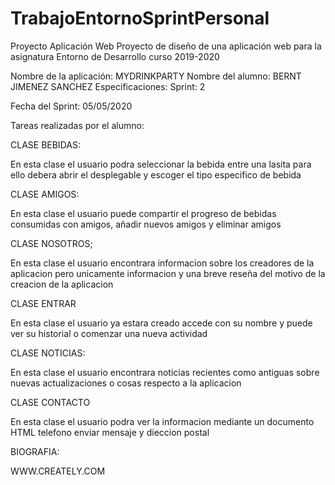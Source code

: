 # TrabajoEntornoSprintPersonal

Proyecto Aplicación Web
Proyecto de diseño de una aplicación web para la asignatura Entorno de Desarrollo curso 2019-2020

Nombre de la aplicación: MYDRINKPARTY
Nombre del alumno: BERNT JIMENEZ SANCHEZ
Especificaciones:
Sprint: 2

Fecha del Sprint: 05/05/2020

Tareas realizadas por el alumno:

CLASE BEBIDAS:

En esta clase el usuario podra seleccionar la bebida entre una lasita para ello debera abrir el desplegable y escoger el tipo especifico de bebida


CLASE AMIGOS:

En esta clase el usuario puede compartir el progreso de bebidas consumidas con amigos, añadir nuevos amigos y eliminar amigos

CLASE NOSOTROS;

En esta clase el usuario encontrara informacion sobre los creadores de la aplicacion pero unicamente informacion y una breve reseña del motivo de la creacion de la aplicacion

CLASE ENTRAR

En esta clase el usuario  ya estara  creado accede con su nombre y puede ver su historial o comenzar una nueva actividad

CLASE NOTICIAS:

En esta clase el usuario encontrara noticias recientes como antiguas sobre nuevas actualizaciones o cosas respecto a la aplicacion

CLASE CONTACTO

En esta clase el usuario podra ver la informacion mediante un documento HTML telefono enviar mensaje y dieccion postal

BIOGRAFIA:

WWW.CREATELY.COM
